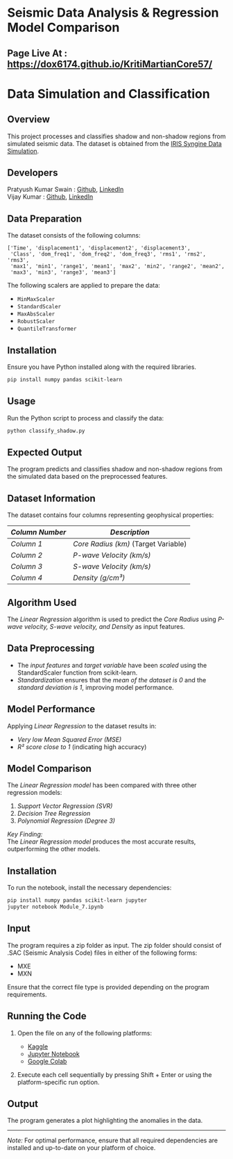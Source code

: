 # Seismic Data Analysis & Regression Model Comparison

## Page Live At : https://dox6174.github.io/KritiMartianCore57/

# Data Simulation and Classification

## Overview
This project processes and classifies shadow and non-shadow regions from simulated seismic data. The dataset is obtained from the [IRIS Syngine Data Simulation](https://ds.iris.edu/ds/products/syngine/).

## Developers

Pratyush Kumar Swain : [Github](https://github.com/Pratyush439), [LinkedIn](https://www.linkedin.com/in/pratyush-kumar-swain-2313482a5/) <br/>
Vijay Kumar : [Github](https://github.com/vijay-kumar-79), [LinkedIn](https://www.linkedin.com/in/gvijaykumar79/)



## Data Preparation
The dataset consists of the following columns:

```
['Time', 'displacement1', 'displacement2', 'displacement3',
 'Class', 'dom_freq1', 'dom_freq2', 'dom_freq3', 'rms1', 'rms2', 'rms3',
 'max1', 'min1', 'range1', 'mean1', 'max2', 'min2', 'range2', 'mean2',
 'max3', 'min3', 'range3', 'mean3']
```

The following scalers are applied to prepare the data:
- `MinMaxScaler`
- `StandardScaler`
- `MaxAbsScaler`
- `RobustScaler`
- `QuantileTransformer`

## Installation
Ensure you have Python installed along with the required libraries.

```sh
pip install numpy pandas scikit-learn
```

## Usage
Run the Python script to process and classify the data:

```sh
python classify_shadow.py
```

## Expected Output
The program predicts and classifies shadow and non-shadow regions from the simulated data based on the preprocessed features.


## Dataset Information
The dataset contains four columns representing geophysical properties:

| *Column Number* | *Description* |
|------------------|----------------|
| *Column 1* | *Core Radius (km)* (Target Variable) |
| *Column 2* | *P-wave Velocity (km/s)* |
| *Column 3* | *S-wave Velocity (km/s)* |
| *Column 4* | *Density (g/cm³)* |

## Algorithm Used
The *Linear Regression* algorithm is used to predict the *Core Radius* using *P-wave velocity, S-wave velocity, and Density* as input features.

## Data Preprocessing
- The *input features* and *target variable* have been *scaled* using the StandardScaler function from scikit-learn.
- *Standardization* ensures that the *mean of the dataset is 0* and the *standard deviation is 1*, improving model performance.

## Model Performance
Applying *Linear Regression* to the dataset results in:
- *Very low Mean Squared Error (MSE)*
- *R² score close to 1* (indicating high accuracy)

## Model Comparison
The *Linear Regression model* has been compared with three other regression models:
1. *Support Vector Regression (SVR)*
2. *Decision Tree Regression*
3. *Polynomial Regression (Degree 3)*

*Key Finding:*  
The *Linear Regression model* produces the most accurate results, outperforming the other models.

## Installation
To run the notebook, install the necessary dependencies:

```bash
pip install numpy pandas scikit-learn jupyter
jupyter notebook Module_7.ipynb
```


## Input
The program requires a zip folder as input. The zip folder should consist of .SAC (Seismic Analysis Code) files in either of the following forms:

- MXE
- MXN

Ensure that the correct file type is provided depending on the program requirements.

## Running the Code
1. Open the file on any of the following platforms:
   - [Kaggle](https://www.kaggle.com/)
   - [Jupyter Notebook](https://jupyter.org/)
   - [Google Colab](https://colab.research.google.com/)

2. Execute each cell sequentially by pressing Shift + Enter or using the platform-specific run option.

## Output
The program generates a plot highlighting the anomalies in the data.

---

*Note:* For optimal performance, ensure that all required dependencies are installed and up-to-date on your platform of choice.
